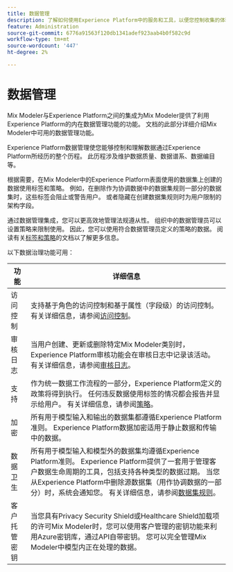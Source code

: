 ```yaml
---
title: 数据管理
description: 了解如何使用Experience Platform中的服务和工具，以便您控制收集的体验数据。 这样，您就可以遵守业务实践、法律义务和发展过程。
feature: Administration
source-git-commit: 6776a91563f120db1341adef923aab4b0f582c9d
workflow-type: tm+mt
source-wordcount: '447'
ht-degree: 2%

---
```


# 数据管理

Mix Modeler与Experience Platform之间的集成为Mix Modeler提供了利用Experience Platform的内在数据管理功能的功能。 文档的此部分详细介绍Mix Modeler中可用的数据管理功能。

Experience Platform数据管理使您能够控制和理解数据通过Experience Platform所经历的整个历程。 此历程涉及维护数据质量、数据谱系、数据编目等。

根据需要，在Mix Modeler中的Experience Platform表面使用的数据集上创建的数据使用标签和策略。 例如，在删除作为协调数据中的数据集规则一部分的数据集时，这些标签会阻止或警告用户。 或者隐藏在创建数据集规则时为用户限制的架构字段。

通过数据管理集成，您可以更高效地管理法规遵从性。 组织中的数据管理员可以设置策略来限制使用。 因此，您可以使用符合数据管理员定义的策略的数据。 阅读有关[标签和策略](https://experienceleague.adobe.com/en/docs/analytics-platform/using/cja-dataviews/data-governance)的文档以了解更多信息。

以下数据治理功能可用：

| 功能 | 详细信息 |
|---|---|
| 访问控制 | 支持基于角色的访问控制和基于属性（字段级）的访问控制。 有关详细信息，请参阅[访问控制](access-controls.md)。 |
| 审核日志 | 当用户创建、更新或删除特定Mix Modeler类别时，Experience Platform审核功能会在审核日志中记录该活动。 有关详细信息，请参阅[审核日志](audit-logs.md)。 |
| 支持 | 作为统一数据工作流程的一部分，Experience Platform定义的政策将得到执行。 任何违反数据使用标签的情况都会报告并显示给用户。 有关详细信息，请参阅[策略](policies.md)。 |
| 加密 | 所有用于模型输入和输出的数据集都遵循Experience Platform准则。 Experience Platform数据加密适用于静止数据和传输中的数据。 |
| 数据卫生 | 所有用于模型输入和模型外的数据集均遵循Experience Platform准则。 Experience Platform提供了一套用于管理客户数据生命周期的工具，包括支持各种类型的数据过期。 当您从Experience Platform中删除源数据集（用作协调数据的一部分）时，系统会通知您。 有关详细信息，请参阅[数据集规则](/help/harmonize-data/dataset-rules.md)。 |
| 客户托管密钥 | 当您具有Privacy Security Shield或Healthcare Shield加载项的许可Mix Modeler时，您可以使用客户管理的密钥功能来利用Azure密钥库，通过API自带密钥。 您可以完全管理Mix Modeler中模型内正在处理的数据。 |
